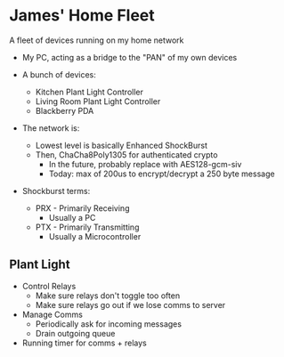 # James' Home Fleet

A fleet of devices running on my home network

* My PC, acting as a bridge to the "PAN" of my own devices
* A bunch of devices:
    * Kitchen Plant Light Controller
    * Living Room Plant Light Controller
    * Blackberry PDA
* The network is:
    * Lowest level is basically Enhanced ShockBurst
    * Then, ChaCha8Poly1305 for authenticated crypto
        * In the future, probably replace with AES128-gcm-siv
        * Today: max of 200us to encrypt/decrypt a 250 byte message

* Shockburst terms:
    * PRX - Primarily Receiving
        * Usually a PC
    * PTX - Primarily Transmitting
        * Usually a Microcontroller

## Plant Light

* Control Relays
    * Make sure relays don't toggle too often
    * Make sure relays go out if we lose comms to server
* Manage Comms
    * Periodically ask for incoming messages
    * Drain outgoing queue
* Running timer for comms + relays
